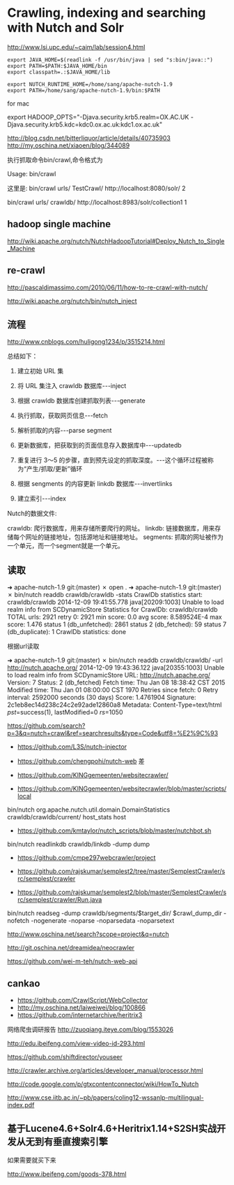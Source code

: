 # Crawling, indexing and searching with Nutch and Solr


http://www.lsi.upc.edu/~caim/lab/session4.html


```
export JAVA_HOME=$(readlink -f /usr/bin/java | sed "s:bin/java::")
export PATH=$PATH:$JAVA_HOME/bin
export classpath=.:$JAVA_HOME/lib

export NUTCH_RUNTIME_HOME=/home/sang/apache-nutch-1.9
export PATH=/home/sang/apache-nutch-1.9/bin:$PATH
```

for mac

export HADOOP_OPTS="-Djava.security.krb5.realm=OX.AC.UK -Djava.security.krb5.kdc=kdc0.ox.ac.uk:kdc1.ox.ac.uk"



http://blog.csdn.net/bitterliquor/article/details/40735903
http://my.oschina.net/xiaoen/blog/344089


执行抓取命令bin/crawl,命令格式为

Usage: bin/crawl <seedDir> <crawlDir> <solrURL> <numberOfRounds>

这里是: bin/crawl urls/ TestCrawl/ http://localhost:8080/solr/ 2



bin/crawl urls/ crawldb/ http://localhost:8983/solr/collection1 1



## hadoop single machine 
http://wiki.apache.org/nutch/NutchHadoopTutorial#Deploy_Nutch_to_Single_Machine


## re-crawl

http://pascaldimassimo.com/2010/06/11/how-to-re-crawl-with-nutch/


http://wiki.apache.org/nutch/bin/nutch_inject


## 流程

http://www.cnblogs.com/huligong1234/p/3515214.html


总结如下： 
1) 建立初始 URL 集 
2) 将 URL 集注入 crawldb 数据库---inject 
3) 根据 crawldb 数据库创建抓取列表---generate 
4) 执行抓取，获取网页信息---fetch

5) 解析抓取的内容---parse segment  
6) 更新数据库，把获取到的页面信息存入数据库中---updatedb 
7) 重复进行 3～5 的步骤，直到预先设定的抓取深度。---这个循环过程被称为“产生/抓取/更新”循环 
8) 根据 sengments 的内容更新 linkdb 数据库---invertlinks 
9) 建立索引---index



Nutch的数据文件: 

crawldb: 爬行数据库，用来存储所要爬行的网址。 
linkdb: 链接数据库，用来存储每个网址的链接地址，包括源地址和链接地址。 
segments: 抓取的网址被作为一个单元，而一个segment就是一个单元。
## 读取

➜  apache-nutch-1.9 git:(master) ✗ open .
➜  apache-nutch-1.9 git:(master) ✗ bin/nutch readdb crawldb/crawldb -stats 
CrawlDb statistics start: crawldb/crawldb
2014-12-09 19:41:55.778 java[20209:1003] Unable to load realm info from SCDynamicStore
Statistics for CrawlDb: crawldb/crawldb
TOTAL urls:	2921
retry 0:	2921
min score:	0.0
avg score:	8.589524E-4
max score:	1.476
status 1 (db_unfetched):	2861
status 2 (db_fetched):	59
status 7 (db_duplicate):	1
CrawlDb statistics: done



根据url读取

➜  apache-nutch-1.9 git:(master) ✗ bin/nutch  readdb crawldb/crawldb/ -url http://nutch.apache.org/
2014-12-09 19:43:36.122 java[20355:1003] Unable to load realm info from SCDynamicStore
URL: http://nutch.apache.org/
Version: 7
Status: 2 (db_fetched)
Fetch time: Thu Jan 08 18:38:42 CST 2015
Modified time: Thu Jan 01 08:00:00 CST 1970
Retries since fetch: 0
Retry interval: 2592000 seconds (30 days)
Score: 1.4761904
Signature: 2c1eb8ec14d238c24c2e92ade12860a8
Metadata: 
 	Content-Type=text/html
	_pst_=success(1), lastModified=0
	_rs_=1050
	
	
https://github.com/search?p=3&q=nutch+crawl&ref=searchresults&type=Code&utf8=%E2%9C%93

- https://github.com/L3S/nutch-injector

- https://github.com/chengpohi/nutch-web 差

- https://github.com/KINGgemeenten/websitecrawler/
- https://github.com/KINGgemeenten/websitecrawler/blob/master/scripts/local


bin/nutch org.apache.nutch.util.domain.DomainStatistics crawldb/crawldb/current/ host_stats host


- https://github.com/kmtaylor/nutch_scripts/blob/master/nutchbot.sh


bin/nutch readlinkdb crawldb/linkdb -dump dump

- https://github.com/cmpe297webcrawler/project


- https://github.com/rajskumar/semplest2/tree/master/SemplestCrawler/src/semplest/crawler
- https://github.com/rajskumar/semplest2/blob/master/SemplestCrawler/src/semplest/crawler/Run.java

bin/nutch readseg -dump crawldb/segments/$target_dir/ $crawl_dump_dir -nofetch -nogenerate -noparse -noparsedata -noparsetext



http://www.oschina.net/search?scope=project&q=nutch


http://git.oschina.net/dreamidea/neocrawler



https://github.com/wei-m-teh/nutch-web-api


## cankao 

- https://github.com/CrawlScript/WebCollector
- http://my.oschina.net/laiweiwei/blog/100866
- https://github.com/internetarchive/heritrix3


网络爬虫调研报告 http://zuoqiang.iteye.com/blog/1553026

http://edu.ibeifeng.com/view-video-id-293.html


https://github.com/shiftdirector/youseer



http://crawler.archive.org/articles/developer_manual/processor.html


http://code.google.com/p/gtxcontentconnector/wiki/HowTo_Nutch


http://www.cse.iitb.ac.in/~pb/papers/coling12-wssanlp-multilingual-index.pdf

## 基于Lucene4.6+Solr4.6+Heritrix1.14+S2SH实战开发从无到有垂直搜索引擎
如果需要就买下来

http://www.ibeifeng.com/goods-378.html